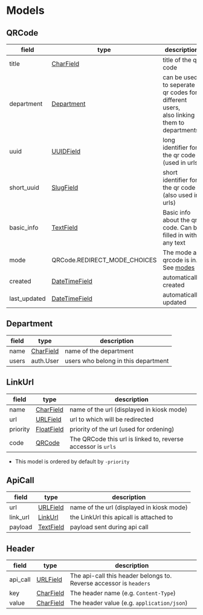 # Models

## QRCode

| field        | type                                        | description                                                                                 |
| ------------ | ------------------------------------------- | ------------------------------------------------------------------------------------------- |
| title        | [CharField]({{docs_url}}#charfield)         | title of the qr code                                                                        |
| department   | [Department](#department)                   | can be used to seperate qr codes for different users,</br> also linking them to departments |
| uuid         | [UUIDField]({{docs_url}}#uuidfield)         | long identifier for the qr code (used in urls)                                              |
| short_uuid   | [SlugField]({{docs_url}}#slugfield)         | short identifier for the qr code (also used in urls)                                        |
| basic_info   | [TextField]({{docs_url}}#textfield)         | Basic info about the qr code. Can be filled in with any text                                |
| mode         | QRCode.REDIRECT_MODE_CHOICES                | The mode a qrcode is in. See [modes](./modes.md)                                            |
| created      | [DateTimeField]({{docs_url}}#datetimefield) | automatically created                                                                       |
| last_updated | [DateTimeField]({{docs_url}}#datetimefield) | automatically updated                                                                       |

## Department

| field | type                                | description                         |
| ----- | ----------------------------------- | ----------------------------------- |
| name  | [CharField]({{docs_url}}#charfield) | name of the department              |
| users | auth.User                           | users who belong in this department |

## LinkUrl

| field    | type                                  | description                                                  |
| -------- | ------------------------------------- | ------------------------------------------------------------ |
| name     | [CharField]({{docs_url}}#charfield)   | name of the url (displayed in kiosk mode)                    |
| url      | [URLField]({{docs_url}}#urlfield)     | url to which will be redirected                              |
| priority | [FloatField]({{docs_url}}#floatfield) | priority of the url (used for ordening)                      |
| code     | [QRCode](#qrcode)                     | The QRCode this url is linked to, reverse accessor is `urls` |

- This model is ordered by default by `-priority`

## ApiCall

| field    | type                                | description                               |
| -------- | ----------------------------------- | ----------------------------------------- |
| url      | [URLField]({{docs_url}}#urlfield)   | name of the url (displayed in kiosk mode) |
| link_url | [LinkUrl](#linkurl)                 | the LinkUrl this apicall is attached to   |
| payload  | [TextField]({{docs_url}}#textfield) | payload sent during api call              |

## Header

| field    | type                                | description                                                        |
| -------- | ----------------------------------- | ------------------------------------------------------------------ |
| api_call | [URLField]({{docs_url}}#urlfield)   | The api-call this header belongs to. Reverse accessor is `headers` |
| key      | [CharField]({{docs_url}}#charfield) | The header name (e.g. `Content-Type`)                              |
| value    | [CharField]({{docs_url}}#charfield) | The header value (e.g. `application/json`)                         |
